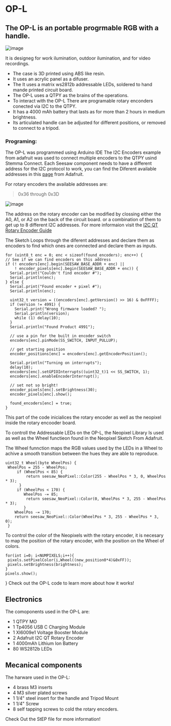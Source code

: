 # OP-L
## The OP-L is an portable progrmable RGB with a handle. 
![image](https://user-images.githubusercontent.com/98760075/169195585-2c031e6e-ce47-465b-a5a6-c0676219cad4.png)

It is designeg for work ilumination, outdoor ilumination, and for video recordings. 
- The case is 3D printed using ABS like resin. 
- It uses an acrylic panel as a difuser.
- The It uses a matrix ws2812b addressable LEDs, soldered to hand mande printed circuit board.
- The OP-L uses a QTPY  as the brains of the operations.
- To interact with the OP-L There are programable rotary enconders conected via I2C to the QTPY. 
- It has a 4000 mAh battery that lasts as for more than 2 hours in medium brightness.
- Its articulated handle can be adjusted for different positions, or removed to connect to a tripod.

### Programing: 
The OP-L was programmed using Arduino IDE
The I2C Encoders example from adafruit was used to connect multiple encoders to the QTPY usind Stemma Connect. 
Each Seesaw component needs to have a different address for the I2C protocol to work, you can find the Diferent available addresses in this [page](https://learn.adafruit.com/i2c-addresses/the-list) from Adafruit.

For rotary encoders the available addresses are: 
> 0x36 through 0x3D

![image](https://user-images.githubusercontent.com/98760075/169197235-8c63146c-09c5-4231-9703-6ce4a8748de4.png)

The address on the rotary encoder can be modified by clossing either the A0, A1, or A2 on the back of the circuit board. or a combination of them to get up to 8 different I2C addresses. For more informaion visit the [I2C QT Rotary Encoder Guide](https://learn.adafruit.com/adafruit-i2c-qt-rotary-encoder)  

The Sketch Loops through the diferent addresses and declare them as encoders to find which ones are connected and declare them as inputs. 

    for (uint8_t enc = 0; enc < sizeof(found_encoders); enc++) {
    // See if we can find encoders on this address
    if (! encoders[enc].begin(SEESAW_BASE_ADDR + enc) ||
        ! encoder_pixels[enc].begin(SEESAW_BASE_ADDR + enc)) {
      Serial.print("Couldn't find encoder #");
      Serial.println(enc);
    } else {
      Serial.print("Found encoder + pixel #");
      Serial.println(enc);

      uint32_t version = ((encoders[enc].getVersion() >> 16) & 0xFFFF);
      if (version != 4991) {
        Serial.print("Wrong firmware loaded? ");
        Serial.println(version);
        while (1) delay(10);
      }
      Serial.println("Found Product 4991");

      // use a pin for the built in encoder switch
      encoders[enc].pinMode(SS_SWITCH, INPUT_PULLUP);

      // get starting position
      encoder_positions[enc] = encoders[enc].getEncoderPosition();

      Serial.println("Turning on interrupts");
      delay(10);
      encoders[enc].setGPIOInterrupts((uint32_t)1 << SS_SWITCH, 1);
      encoders[enc].enableEncoderInterrupt();

      // set not so bright!
      encoder_pixels[enc].setBrightness(30);
      encoder_pixels[enc].show();

      found_encoders[enc] = true;
    }

This part of the code inicialices the rotary encoder as well as the neopixel inside the rotary encooder board. 

To controll the Addressable LEDs on the OP-L, the Neopixel Library Is used as well as the Wheel functieon found in the Neopixel Sketch From Adafruit. 

The Wheel funnction maps the RGB values used by the LEDs in a Wheel to achive a smooth transition between the hues they are able to reproduce. 
        
    uint32_t Wheel(byte WheelPos) {
     WheelPos = 255 - WheelPos;
         if (WheelPos < 85) {
             return seesaw_NeoPixel::Color(255 - WheelPos * 3, 0, WheelPos * 3);
          }
         if (WheelPos < 170) {
            WheelPos -= 85;
             return seesaw_NeoPixel::Color(0, WheelPos * 3, 255 - WheelPos * 3);
            }
        WheelPos -= 170;
        return seesaw_NeoPixel::Color(WheelPos * 3, 255 - WheelPos * 3, 0);
     }
To control the color of the Neopixels with the rotary encoder, it is necesary to map the position of the rotary encoder, with the position on the Wheel of colors. 

    for(int i=0; i<NUMPIXELS;i++){
     pixels.setPixelColor(i,Wheel((new_position0*4)&0xFF));
     pixels.setBrightness(brightness);
    }
    pixels.show();
  }
Check out the OP-L code to learn more about how it works!

## Electronics
The comoponents used in the OP-L are: 

- 1 QTPY MO 
- 1 Tp4056 USB C Charging Module
- 1 XI6009e1 Voltage Booster Module
- 2 Adafruit I2C QT Rotary Encoder
- 1 4000mAh Lithium Ion Battery
- 80 WS2812b LEDs 

## Mecanical components

The harware used in the OP-L: 

- 4 brass M3 inserts 
- 4 M3 silver plated screws
- 1 1/4" steel insert for the handle and Tripod Mount
- 1 1/4" Screw 
- 8 self tapping screws to cold the rotary encoders.

Check Out the StEP file for more information!







